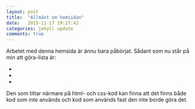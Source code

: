 ```yaml
---
layout: post
title:  "Allmänt om hemsidan"
date:   2015-11-17 19:27:42
categories: jekyll update
comments: true
---
```


Arbetet med denna hemsida är ännu bara påbörjat. Sådant som nu står på min att göra-lista är:

*
*
*

Den som tittar närmare på html- och css-kod kan finna att det finns både kod som inte används och kod som används fast den inte borde göra det.
